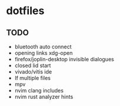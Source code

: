 # dotfiles

## TODO

- bluetooth auto connect
- opening links xdg-open
- firefox/joplin-desktop invisible dialogues
- closed lid start
- vivado/vitis ide
- lf multiple files
- mpv
- nvim clang includes
- nvim rust analyzer hints
